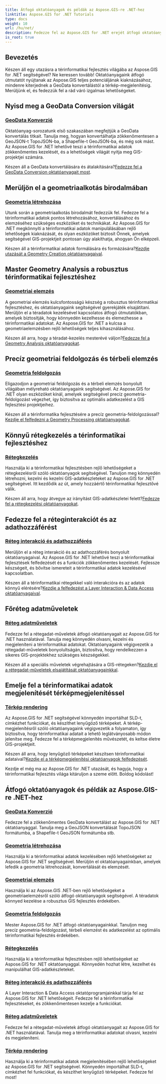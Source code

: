 ```yaml
---
title: Átfogó oktatóanyagok és példák az Aspose.GIS-re .NET-hez
linktitle: Aspose.GIS for .NET Tutorials
type: docs
weight: 10
url: /hu/net/
description: Fedezze fel az Aspose.GIS for .NET erejét átfogó oktatóanyagok segítségével. Sajátítsa el a GeoData konverziót, geometria létrehozását, elemzését, rétegkezelését és még sok mást.
is_root: true
---
```


## Bevezetés

Készen áll egy utazásra a térinformatikai fejlesztés világába az Aspose.GIS for .NET segítségével? Ne keressen tovább! Oktatóanyagaink átfogó útmutatót nyújtanak az Aspose.GIS teljes potenciáljának kiaknázásához, mindenre kiterjednek a GeoData konvertálástól a térkép-megjelenítésig. Merüljünk el, és fedezzük fel a rád váró izgalmas lehetőségeket.

## Nyisd meg a GeoData Conversion világát

### [GeoData Konverzió](./geo-data-conversion/)

Oktatóanyag-sorozatunk első szakaszában megfejtjük a GeoData konvertálás titkait. Tanulja meg, hogyan konvertálhatja zökkenőmentesen a GeoJSON-t TopoJSON-ba, a Shapefile-t GeoJSON-ba, és még sok mást. Az Aspose.GIS for .NET lehetővé teszi a térinformatikai adatok zökkenőmentes kezelését, és a lehetőségek világát nyitja meg GIS-projektjei számára.

 Készen áll a GeoData konvertálására és átalakítására?[Fedezze fel a GeoData Conversion oktatóanyagait most](./geo-data-conversion/).

## Merüljön el a geometriaalkotás birodalmában

### [Geometria létrehozása](./geometry-creation/)

Utunk során a geometriaalkotás birodalmát fedezzük fel. Fedezze fel a térinformatikai adatok pontos létrehozásához, konvertálásához és elemzéséhez szükséges eszközöket és technikákat. Az Aspose.GIS for .NET megkönnyíti a térinformatikai adatok manipulálásában rejlő lehetőségek kiaknázását, és olyan eszközöket biztosít Önnek, amelyek segítségével GIS-projektjeit pontosan úgy alakíthatja, ahogyan Ön elképzeli.

 Készen áll a térinformatikai adatok formálására és formázására?[Kezdje utazását a Geometry Creation oktatóanyagaival](./geometry-creation/).

## Master Geometry Analysis a robusztus térinformatikai fejlesztéshez

### [Geometriai elemzés](./geometry-analysis/)

A geometriai elemzés kulcsfontosságú készség a robusztus térinformatikai fejlesztéshez, és oktatóanyagaink segítségével gyerekjáték elsajátítani. Merüljön el a téradatok kezelésével kapcsolatos átfogó útmutatókban, amelyek biztosítják, hogy könnyedén kezelhesse és elemezhesse a térinformatikai adatokat. Az Aspose.GIS for .NET a kulcsa a geometriaelemzésben rejlő lehetőségek teljes kihasználásához.

 Készen áll arra, hogy a téradat-kezelés mesterévé váljon?[Fedezze fel a Geometry Analysis oktatóanyagokat](./geometry-analysis/).

## Precíz geometriai feldolgozás és térbeli elemzés

### [Geometria feldolgozás](./geometry-processing/)

Eligazodjon a geometriai feldolgozás és a térbeli elemzés bonyolult világában mélyreható oktatóanyagaink segítségével. Az Aspose.GIS for .NET olyan eszközöket kínál, amelyek segítségével precíz geometria-feldolgozást végezhet, így biztosítva az optimális adatkezelést a GIS fejlesztési projektjeihez.

 Készen áll a térinformatika fejlesztésére a precíz geometria-feldolgozással?[Kezdje el felfedezni a Geometry Processing oktatóanyagokat](./geometry-processing/).

## Könnyű rétegkezelés a térinformatikai fejlesztéshez

### [Rétegkezelés](./layer-management/)

Használja ki a térinformatikai fejlesztésben rejlő lehetőségeket a rétegkezelésről szóló oktatóanyagok segítségével. Tanuljon meg könnyedén létrehozni, kezelni és kezelni GIS-adatkészleteket az Aspose.GIS for .NET segítségével. Itt kezdődik az út, amely hozzáértő térinformatikai fejlesztővé válik.

 Készen áll arra, hogy átvegye az irányítást GIS-adatkészletei felett?[Fedezze fel a rétegkezelési oktatóanyagokat](./layer-management/).

## Fedezze fel a réteginterakciót és az adathozzáférést

### [Réteg interakció és adathozzáférés](./layer-interaction-and-data-access/)

Merüljön el a réteg interakció és az adathozzáférés bonyolult oktatóanyagaival. Az Aspose.GIS for .NET lehetővé teszi a térinformatikai fejlesztések felfedezését és a funkciók zökkenőmentes kezelését. Fejlessze készségeit, és bővítse ismereteit a térinformatikai adatok kezelésével kapcsolatban.

 Készen áll a térinformatikai rétegekkel való interakcióra és az adatok könnyű elérésére?[Kezdje a felfedezést a Layer Interaction & Data Access oktatóanyagaival](./layer-interaction-and-data-access/).

## Főréteg adatműveletek

### [Réteg adatműveletek](./layer-data-operations/)

Fedezze fel a rétegadat-műveletek átfogó oktatóanyagait az Aspose.GIS for .NET használatával. Tanulja meg könnyedén olvasni, kezelni és megjeleníteni a térinformatikai adatokat. Oktatóanyagaink végigvezetik a rétegadat-műveletek bonyolultságán, biztosítva, hogy rendelkezzen a sikeres GIS-projektekhez szükséges készségekkel.

 Készen áll a speciális műveletek végrehajtására a GIS-rétegeken?[Kezdje el a rétegadat-műveletek elsajátítását oktatóanyagainkkal](./layer-data-operations/).

## Emelje fel a térinformatikai adatok megjelenítését térképmegjelenítéssel

### [Térkép rendering](./map-rendering/)

Az Aspose.GIS for .NET segítségével könnyedén importálhat SLD-t, címkézhet funkciókat, és készíthet lenyűgöző térképeket. A térkép-megjelenítésről szóló oktatóanyagaink végigvezetik a folyamaton, így biztosítva, hogy térinformatikai adatait a lehető leglátványosabb módon jelenítse meg. Fedezze fel a térképmegjelenítés művészetét, és keltse életre GIS-projektjeit.

 Készen áll arra, hogy lenyűgöző térképeket készítsen térinformatikai adataival?[Kezdje el a térképmegjelenítési oktatóanyagok felfedezését](./map-rendering/).

Kezdje el még ma az Aspose.GIS for .NET utazását, és hagyja, hogy a térinformatikai fejlesztés világa kitáruljon a szeme előtt. Boldog kódolást!
## Átfogó oktatóanyagok és példák az Aspose.GIS-re .NET-hez 
### [GeoData Konverzió](./geo-data-conversion/)
Fedezze fel a zökkenőmentes GeoData konvertálást az Aspose.GIS for .NET oktatóanyaggal. Tanulja meg a GeoJSON konvertálását TopoJSON formátumba, a Shapefile-t GeoJSON formátumba stb.
### [Geometria létrehozása](./geometry-creation/)
Használja ki a térinformatikai adatok kezelésében rejlő lehetőségeket az Aspose.GIS for .NET segítségével. Merüljön el oktatóanyagainkban, amelyek lefedik a geometria létrehozását, konvertálását és elemzését.
### [Geometriai elemzés](./geometry-analysis/)
Használja ki az Aspose.GIS .NET-ben rejlő lehetőségeket a geometriaelemzésről szóló átfogó oktatóanyagok segítségével. A téradatok könnyed kezelése a robusztus GIS fejlesztés érdekében.
### [Geometria feldolgozás](./geometry-processing/)
Mester Aspose.GIS for .NET átfogó oktatóanyagainkkal. Tanuljon meg precíz geometria-feldolgozást, térbeli elemzést és adatkezelést az optimális térinformatikai fejlesztés érdekében.
### [Rétegkezelés](./layer-management/)
Használja ki a térinformatikai fejlesztésben rejlő lehetőségeket az Aspose.GIS for .NET oktatóanyaggal. Könnyedén hozhat létre, kezelhet és manipulálhat GIS-adatkészleteket. 
### [Réteg interakció és adathozzáférés](./layer-interaction-and-data-access/)
A Layer Interaction & Data Access oktatóprogramjainkkal tárja fel az Aspose.GIS for .NET lehetőségeit. Fedezze fel a térinformatikai fejlesztéseket, és zökkenőmentesen kezelje a funkciókat.
### [Réteg adatműveletek](./layer-data-operations/)
Fedezze fel a rétegadat-műveletek átfogó oktatóanyagait az Aspose.GIS for .NET használatával. Tanulja meg a térinformatikai adatokat olvasni, kezelni és megjeleníteni.
### [Térkép rendering](./map-rendering/)
Használja ki a térinformatikai adatok megjelenítésében rejlő lehetőségeket az Aspose.GIS for .NET segítségével. Könnyedén importálhat SLD-t, címkézhet fel funkciókat, és készíthet lenyűgöző térképeket. Fedezze fel most!
